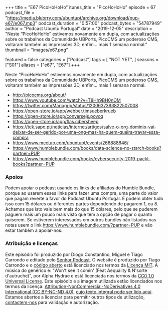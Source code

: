 +++
title = "E67 PicoHoHoHo"
itunes_title = "PicoHoHoHo"
episode = 67
podcast_file = "https://media.blubrry.com/ubuntupt/archive.org/download/pup-e67/e067.mp3"
podcast_duration = "0:57:00"
podcast_bytes = "54787949"
author = "Podcast Ubuntu Portugal"
date = "2019-12-05"
description = "Neste “PicoHoHoHo” estivemos novamente em dupla, com actualizações sobre os trabalhos da Comunidade UBPorts, PicoCMS um poderoso CMS, voltaram também as impressões 3D, enfim… mais 1 semana normal."
thumbnail = "images/e67.png"

featured = false
categories = ["Podcast"]
tags = [
  "NOT YET",
]
seasons = ["S01"]
aliases = ["e67", "E67"]
+++

Neste “PicoHoHoHo” estivemos novamente em dupla, com actualizações sobre os trabalhos da Comunidade UBPorts, PicoCMS um poderoso CMS, voltaram também as impressões 3D, enfim… mais 1 semana normal.

* http://picocms.org/about/
* https://www.youtube.com/watch?v=T8Hh9BH0nOM
* https://twitter.com/Mariogrip/status/1200637393822507008
* https://open-store.io/app/webber.timsueberkrueb
* https://open-store.io/app/conversejs.povoq
* https://open-store.io/app/flas.cibersheep
* https://tek.sapo.pt/noticias/internet/artigos/salve-o-org-dominio-vai-deixar-de-ser-gerido-por-uma-ong-mas-ha-quem-queira-travar-essa-compra
* https://www.meetup.com/ubuntupt/events/266888646/
* https://www.humblebundle.com/books/data-science-no-starch-books?partner=PUP
* https://www.humblebundle.com/books/cybersecurity-2019-packt-books?partner=PUP


### Apoios
Podem apoiar o podcast usando os links de afiliados do Humble Bundle, porque ao usarem esses links para fazer uma compra, uma parte do valor que pagam reverte a favor do Podcast Ubuntu Portugal.
E podem obter tudo isso com 15 dólares ou diferentes partes dependendo de pagarem 1, ou 8.
Achamos que isto vale bem mais do que 15 dólares, pelo que se puderem paguem mais um pouco mais visto que têm a opção de pagar o quanto quiserem.
Se estiverem interessados em outros bundles não listados nas notas usem o link https://www.humblebundle.com/?partner=PUP e vão estar também a apoiar-nos.

### Atribuição e licenças
Este episódio foi produzido por Diogo Constantino, Miguel e Tiago Carrondo e editado pelo [Senhor Podcast](https://senhorpodcast.pt/).
O website é produzido por Tiago Carrondo e o [código aberto](https://gitlab.com/podcastubuntuportugal/website) está licenciado nos termos da [Licença MIT](https://gitlab.com/podcastubuntuportugal/website/main/LICENSE).
A música do genérico é: "Won't see it comin' (Feat Aequality & N'sorte d'autruche)", por Alpha Hydrae e está licenciada nos termos da [CC0 1.0 Universal License](https://creativecommons.org/publicdomain/zero/1.0/).
Este episódio e a imagem utilizada estão licenciados nos termos da licença: [Attribution-NonCommercial-NoDerivatives 4.0 International (CC BY-NC-ND 4.0)](https://creativecommons.org/licenses/by-nc-nd/4.0/), [cujo texto integral pode ser lido aqui](https://creativecommons.org/licenses/by-nc-nd/4.0/legalcode). Estamos abertos a licenciar para permitir outros tipos de utilização, [contactem-nos](https://podcastubuntuportugal.org/contactos) para validação e autorização.

